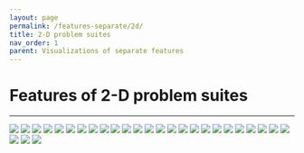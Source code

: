 ```yaml
---
layout: page
permalink: /features-separate/2d/
title: 2-D problem suites
nav_order: 1
parent: Visualizations of separate features
---
```


# Features of 2-D problem suites #
---

<img src="../../assets/img/plots-features-separate/d2-fr.png" class="features">
<img src="../../assets/img/plots-features-separate/d2-n_com.png" class="features">
<img src="../../assets/img/plots-features-separate/d2-max_com.png" class="features">
<img src="../../assets/img/plots-features-separate/d2-median_com.png" class="features">
<img src="../../assets/img/plots-features-separate/d2-min_com.png" class="features">
<img src="../../assets/img/plots-features-separate/d2-opt_max_com.png" class="features">
<img src="../../assets/img/plots-features-separate/d2-size_opt_com.png" class="features">
<img src="../../assets/img/plots-features-separate/d2-pf_bound.png" class="features">
<img src="../../assets/img/plots-features-separate/d2-h_max.png" class="features">
<img src="../../assets/img/plots-features-separate/d2-m0.png" class="features">
<img src="../../assets/img/plots-features-separate/d2-corr_min.png" class="features">
<img src="../../assets/img/plots-features-separate/d2-corr_max.png" class="features">
<img src="../../assets/img/plots-features-separate/d2-n_basin.png" class="features">
<img src="../../assets/img/plots-features-separate/d2-max_basin.png" class="features">
<img src="../../assets/img/plots-features-separate/d2-median_basin.png" class="features">
<img src="../../assets/img/plots-features-separate/d2-min_basin.png" class="features">
<img src="../../assets/img/plots-features-separate/d2-max_feas_basin.png" class="features">
<img src="../../assets/img/plots-features-separate/d2-median_feas_basin.png" class="features">
<img src="../../assets/img/plots-features-separate/d2-min_feas_basin.png" class="features">
<img src="../../assets/img/plots-features-separate/d2-opt_max_basin.png" class="features">
<img src="../../assets/img/plots-features-separate/d2-size_opt_basin.png" class="features">
<img src="../../assets/img/plots-features-separate/d2-fr_basin.png" class="features">
<img src="../../assets/img/plots-features-separate/d2-max_cv_basin.png" class="features">
<img src="../../assets/img/plots-features-separate/d2-median_cv_basin.png" class="features">
<img src="../../assets/img/plots-features-separate/d2-cv_max_basin.png" class="features">
<img src="../../assets/img/plots-features-separate/d2-max_rfb.png" class="features">
<img src="../../assets/img/plots-features-separate/d2-median_rfb.png" class="features">
<img src="../../assets/img/plots-features-separate/d2-min_rfb.png" class="features">
